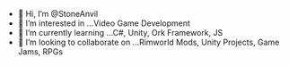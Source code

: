 - 👋 Hi, I’m @StoneAnvil
- 👀 I’m interested in ...Video Game Development
- 🌱 I’m currently learning ...C#, Unity, Ork Framework, JS
- 💞️ I’m looking to collaborate on ...Rimworld Mods, Unity Projects, Game Jams, RPGs


<!---
StoneAnvil/StoneAnvil is a ✨ special ✨ repository because its `README.md` (this file) appears on your GitHub profile.
You can click the Preview link to take a look at your changes.
--->

